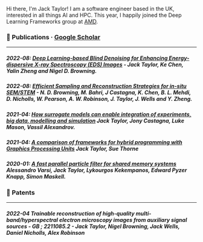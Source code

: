 Hi there, I'm Jack Taylor! I am a software engineer based in the UK, interested in all things AI and HPC. This year, I happily joined the Deep Learning Frameworks group at [AMD](https://www.amd.com/en).

### 🏫 Publications    ·    [Google Scholar](https://scholar.google.com/citations?user=BRmdBPEAAAAJ&hl=en)
--------------------------------------------------
##### 2022-08: [Deep Learning-based Blind Denoising for Enhancing Energy-dispersive X-ray Spectroscopy (EDS) Images](https://www.cambridge.org/core/journals/microscopy-and-microanalysis/article/deep-learningbased-blind-denoising-for-enhancing-energydispersive-xray-spectroscopy-eds-images/75EE0510AF3F4E07A3AA01B28CC827F4) - **Jack Taylor**, Ke Chen, Yalin Zheng and Nigel D. Browning.
##### 2022-08: [Efficient Sampling and Reconstruction Strategies for in-situ SEM/STEM](https://www.cambridge.org/core/journals/microscopy-and-microanalysis/article/efficient-sampling-and-reconstruction-strategies-for-insitu-semstem/EE79D979579A2648086794F5D5A82017) - N. D. Browning, M. Bahri, J Castagna, K. Chen, B. L. Mehdi, D. Nicholls, W. Pearson, A. W. Robinson, **J. Taylor**, J. Wells and Y. Zheng.
##### 2021-04: [How surrogate models can enable integration of experiments, big data, modelling and simulation](https://epubs.stfc.ac.uk/work/48837027) **Jack Taylor**, Jony Castagna, Luke Mason, Vassil Alexandrov.
##### 2021-04: [A comparison of frameworks for hybrid programming with Graphics Processing Units](https://epubs.stfc.ac.uk/work/49338008) **Jack Taylor**, Sue Thorne
##### 2020-01: [A fast parallel particle filter for shared memory systems](https://ieeexplore.ieee.org/abstract/document/9158397) Alessandro Varsi, **Jack Taylor**, Lykourgos Kekempanos, Edward Pyzer Knapp, Simon Maskell.

### 🔭 Patents
--------------------------------------------------
##### 2022-04 Trainable reconstruction of high-quality multi-band/hyperspectral electron microscopy images from auxiliary signal sources - GB ; 2211085.2 - **Jack Taylor**, Nigel Browning, Jack Wells, Daniel Nicholls, Alex Robinson
